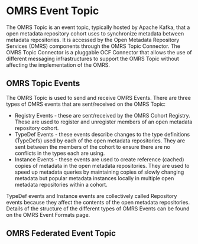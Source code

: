 <!-- SPDX-License-Identifier: Apache-2.0 -->

# OMRS Event Topic

The OMRS Topic is an event topic, typically hosted by Apache Kafka,
that a open metadata repository cohort uses to synchronize metadata
between metadata repositories.
It is accessed by the Open Metadata Repository Services (OMRS)
components through the OMRS Topic Connector.
The OMRS Topic Connector is a pluggable OCF Connector
that allows the use of different messaging infrastructures to
support the OMRS Topic without affecting the implementation of the OMRS.

## OMRS Topic Events

The OMRS Topic is used to send and receive OMRS Events.  There are three types of OMRS events that are sent/received on the OMRS Topic:

* Registry Events - these are sent/received by the OMRS Cohort Registry.
These are used to register and unregister members of an open metadata repository cohort.
* TypeDef Events - these events describe changes to the type definitions (TypeDefs)
used by each of the open metadata repositories.
They are sent between the members of the cohort to ensure there are no
conflicts in the types each are using.
* Instance Events - these events are used to create reference (cached)
copies of metadata in the open metadata repositories.  They are used to speed up metadata queries by maintaining copies of slowly changing metadata but popular metadata instances locally in multiple open metadata repositories within a cohort.

TypeDef events and Instance events are collectively called Repository events
because they affect the contents of the open metadata repositories.
Details of the structure of the different types of OMRS Events can be
found on the OMRS Event Formats page.


## OMRS Federated Event Topic